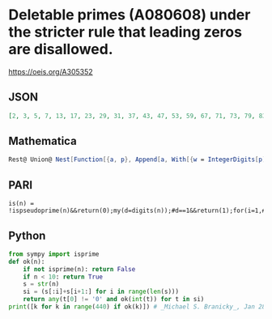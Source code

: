 # Deletable primes \(A080608\) under the stricter rule that leading zeros are disallowed\.
https://oeis.org/A305352
## JSON
```JSON
[2, 3, 5, 7, 13, 17, 23, 29, 31, 37, 43, 47, 53, 59, 67, 71, 73, 79, 83, 97, 103, 107, 113, 127, 131, 137, 139, 157, 163, 167, 173, 179, 193, 197, 223, 229, 233, 239, 263, 269, 271, 283, 293, 307, 311, 313, 317, 331, 337, 347, 353, 359, 367, 373, 379, 383, 397, 431, 433, 439]
```
## Mathematica
```Mathematica
Rest@ Union@ Nest[Function[{a, p}, Append[a, With[{w = IntegerDigits[p]}, If[# == True, p, 0] &@ AnyTrue[Array[If[First@ # == 0, 1, FromDigits@ #] &@ Delete[w, #] &, Length@ w], ! FreeQ[a, #] &]]]] @@ {#, Prime[Length@ # + 1]} &, Prime@ Range@ PrimePi@ 10, 81] (* _Michael De Vlieger_, Aug 02 2018 *)
```
## PARI
```PARI
is(n) = !ispseudoprime(n)&&return(0);my(d=digits(n));#d==1&&return(1);for(i=1,#d,my(v=vecextract(d,Str("^"i)));v[1]!=0&&is(fromdigits(v))&&return(1));0
```
## Python
```Python
from sympy import isprime
def ok(n):
    if not isprime(n): return False
    if n < 10: return True
    s = str(n)
    si = (s[:i]+s[i+1:] for i in range(len(s)))
    return any(t[0] != '0' and ok(int(t)) for t in si)
print([k for k in range(440) if ok(k)]) # _Michael S. Branicky_, Jan 28 2023
```
